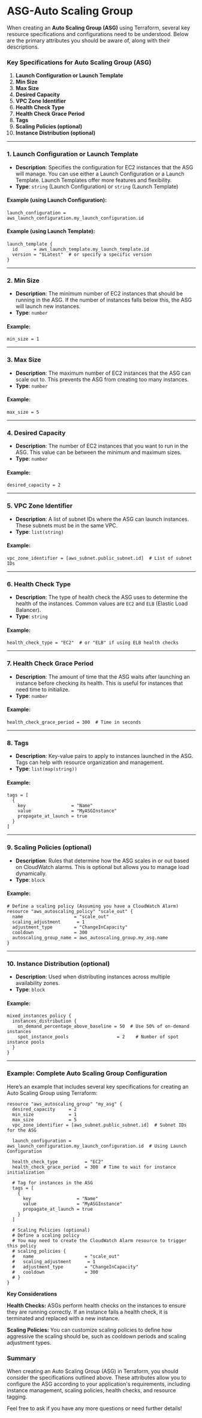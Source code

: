 <h1>ASG-Auto Scaling Group</h1>

When creating an **Auto Scaling Group (ASG)** using Terraform, several key resource specifications and configurations need to be understood. Below are the primary attributes you should be aware of, along with their descriptions.

### Key Specifications for Auto Scaling Group (ASG)

1. **Launch Configuration or Launch Template**
2. **Min Size**
3. **Max Size**
4. **Desired Capacity**
5. **VPC Zone Identifier**
6. **Health Check Type**
7. **Health Check Grace Period**
8. **Tags**
9. **Scaling Policies (optional)**
10. **Instance Distribution (optional)**

---

### 1. **Launch Configuration or Launch Template**
- **Description**: Specifies the configuration for EC2 instances that the ASG will manage. You can use either a Launch Configuration or a Launch Template. Launch Templates offer more features and flexibility.
- **Type**: `string` (Launch Configuration) or `string` (Launch Template)

#### Example (using Launch Configuration):
```hcl
launch_configuration = aws_launch_configuration.my_launch_configuration.id
```

#### Example (using Launch Template):
```hcl
launch_template {
  id      = aws_launch_template.my_launch_template.id
  version = "$Latest"  # or specify a specific version
}
```

---

### 2. **Min Size**
- **Description**: The minimum number of EC2 instances that should be running in the ASG. If the number of instances falls below this, the ASG will launch new instances.
- **Type**: `number`

#### Example:
```hcl
min_size = 1
```

---

### 3. **Max Size**
- **Description**: The maximum number of EC2 instances that the ASG can scale out to. This prevents the ASG from creating too many instances.
- **Type**: `number`

#### Example:
```hcl
max_size = 5
```

---

### 4. **Desired Capacity**
- **Description**: The number of EC2 instances that you want to run in the ASG. This value can be between the minimum and maximum sizes.
- **Type**: `number`

#### Example:
```hcl
desired_capacity = 2
```

---

### 5. **VPC Zone Identifier**
- **Description**: A list of subnet IDs where the ASG can launch instances. These subnets must be in the same VPC.
- **Type**: `list(string)`

#### Example:
```hcl
vpc_zone_identifier = [aws_subnet.public_subnet.id]  # List of subnet IDs
```

---

### 6. **Health Check Type**
- **Description**: The type of health check the ASG uses to determine the health of the instances. Common values are `EC2` and `ELB` (Elastic Load Balancer).
- **Type**: `string`

#### Example:
```hcl
health_check_type = "EC2"  # or "ELB" if using ELB health checks
```

---

### 7. **Health Check Grace Period**
- **Description**: The amount of time that the ASG waits after launching an instance before checking its health. This is useful for instances that need time to initialize.
- **Type**: `number`

#### Example:
```hcl
health_check_grace_period = 300  # Time in seconds
```

---

### 8. **Tags**
- **Description**: Key-value pairs to apply to instances launched in the ASG. Tags can help with resource organization and management.
- **Type**: `list(map(string))`

#### Example:
```hcl
tags = [
  {
    key                 = "Name"
    value               = "MyASGInstance"
    propagate_at_launch = true
  }
]
```

---

### 9. **Scaling Policies (optional)**
- **Description**: Rules that determine how the ASG scales in or out based on CloudWatch alarms. This is optional but allows you to manage load dynamically.
- **Type**: `block`

#### Example:
```hcl
# Define a scaling policy (Assuming you have a CloudWatch Alarm)
resource "aws_autoscaling_policy" "scale_out" {
  name                   = "scale_out"
  scaling_adjustment      = 1
  adjustment_type        = "ChangeInCapacity"
  cooldown               = 300
  autoscaling_group_name = aws_autoscaling_group.my_asg.name
}
```

---

### 10. **Instance Distribution (optional)**
- **Description**: Used when distributing instances across multiple availability zones.
- **Type**: `block`

#### Example:
```hcl
mixed_instances_policy {
  instances_distribution {
    on_demand_percentage_above_baseline = 50  # Use 50% of on-demand instances
    spot_instance_pools                  = 2    # Number of spot instance pools
  }
}
```

---

### Example: Complete Auto Scaling Group Configuration

Here’s an example that includes several key specifications for creating an Auto Scaling Group using Terraform:

```hcl
resource "aws_autoscaling_group" "my_asg" {
  desired_capacity     = 2
  min_size             = 1
  max_size             = 5
  vpc_zone_identifier = [aws_subnet.public_subnet.id]  # Subnet IDs for the ASG

  launch_configuration = aws_launch_configuration.my_launch_configuration.id  # Using Launch Configuration

  health_check_type          = "EC2"
  health_check_grace_period  = 300  # Time to wait for instance initialization

  # Tag for instances in the ASG
  tags = [
    {
      key                 = "Name"
      value               = "MyASGInstance"
      propagate_at_launch = true
    }
  ]

  # Scaling Policies (optional)
  # Define a scaling policy
  # You may need to create the CloudWatch Alarm resource to trigger this policy
  # scaling_policies {
  #   name                   = "scale_out"
  #   scaling_adjustment      = 1
  #   adjustment_type        = "ChangeInCapacity"
  #   cooldown               = 300
  # }
}
```
**Key Considerations**

**Health Checks:** ASGs perform health checks on the instances to ensure they are running correctly. If an instance fails a health check, it is terminated and replaced with a new instance.

**Scaling Policies:** You can customize scaling policies to define how aggressive the scaling should be, such as cooldown periods and scaling adjustment types.

### Summary
When creating an Auto Scaling Group (ASG) in Terraform, you should consider the specifications outlined above. These attributes allow you to configure the ASG according to your application's requirements, including instance management, scaling policies, health checks, and resource tagging.

Feel free to ask if you have any more questions or need further details!
